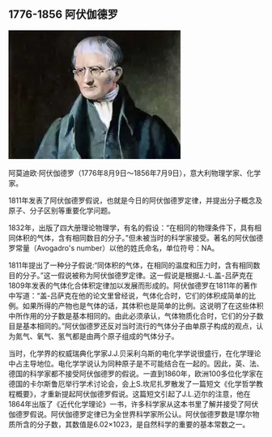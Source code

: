 
## 1776-1856 阿伏伽德罗

![](assets/1776afjdl.webp)

阿莫迪欧·阿伏伽德罗（1776年8月9日～1856年7月9日），意大利物理学家、化学家。

1811年发表了阿伏伽德罗假说，也就是今日的阿伏伽德罗定律，并提出分子概念及原子、分子区别等重要化学问题。

1832年，出版了四大册理论物理学，有名的假设：“在相同的物理条件下，具有相同体积的气体，含有相同数目的分子。”但未被当时的科学家接受。著名的阿伏伽德罗常量（Avogadro's number）以他的姓氏命名，单位符号：NA。

1811年提出了一种分子假说:“同体积的气体，在相同的温度和压力时，含有相同数目的分子。”这一假说被称为阿伏伽德罗定律。这一假说是根据J.-L.盖-吕萨克在1809年发表的气体化合体积定律加以发展而形成的。阿伏伽德罗在1811年的著作中写道：“盖-吕萨克在他的论文里曾经说，气体化合时，它们的体积成简单的比例。如果所得的产物也是气体的话，其体积也是简单的比例。这说明了在这些体积中所作用的分子数是基本相同的。由此必须承认，气体物质化合时，它们的分子数目是基本相同的。”阿伏伽德罗还反对当时流行的气体分子由单原子构成的观点，认为氮气、氧气、氢气都是由两个原子组成的气体分子。

当时，化学界的权威瑞典化学家J.J.贝采利乌斯的电化学学说很盛行，在化学理论中占主导地位。电化学学说认为同种原子是不可能结合在一起的。因此，英、法、德国的科学家都不接受阿伏伽德罗的假说。一直到1860年，欧洲100多位化学家在德国的卡尔斯鲁厄举行学术讨论会，会上S.坎尼扎罗散发了一篇短文《化学哲学教程概要》，才重新提起阿伏伽德罗假说。这篇短文引起了J.L.迈尔的注意，他在1864年出版了《近代化学理论》一书，许多科学家从这本书里了解并接受了阿伏伽德罗假说。阿伏伽德罗定律已为全世界科学家所公认。阿伏伽德罗数是1摩尔物质所含的分子数，其数值是6.02×1023，是自然科学的重要的基本常数之一。